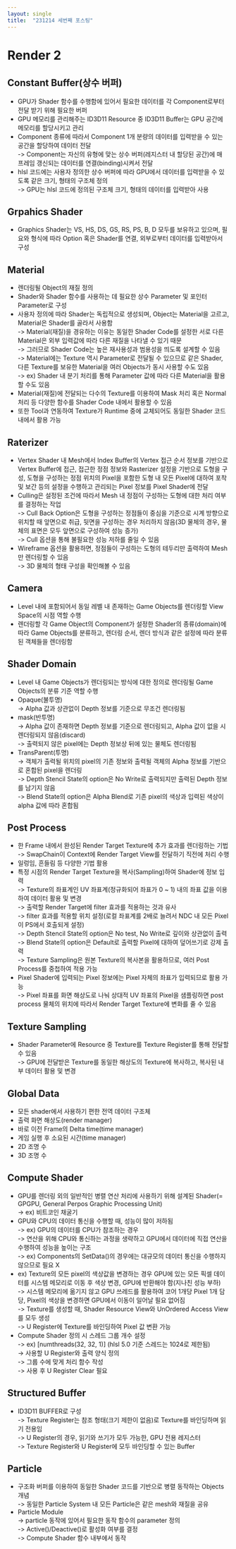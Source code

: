 ```yaml
---
layout: single
title:  "231214 세번째 포스팅"
---
```

# Render 2
## Constant Buffer(상수 버퍼)
* GPU가 Shader 함수를 수행함에 있어서 필요한 데이터를 각 Component로부터 전달 받기 위해 필요한 버퍼<br>
* GPU 메모리를 관리해주는 ID3D11 Resource 중 ID3D11 Buffer는 GPU 공간에 메모리를 할당시키고 관리<br>
* Component 종류에 따라서 Component 1개 분량의 데이터를 입력받을 수 있는 공간을 할당하여 데이터 전달<br>
-> Component는 자신의 유형에 맞는 상수 버퍼(레지스터 내 할당된 공간)에 매 프레임 갱신되는 데이터를 연결(binding)시켜서 전달<br>
* hlsl 코드에는 사용자 정의한 상수 버퍼에 따라 GPU에서 데이터를 입력받을 수 있도록 같은 크기, 형태의 구조체 정의<br>
-> GPU는 hlsl 코드에 정의된 구조체 크기, 형태의 데이터를 입력받아 사용<br>

## Grpahics Shader
* Graphics Shader는 VS, HS, DS, GS, RS, PS, B, D 모두를 보유하고 있으며, 필요와 형식에 따라 Option 혹은 Shader를 연결, 외부로부터 데이터를 입력받아서 구성<br>

## Material
* 렌더링될 Object의 재질 정의<br>
* Shader와 Shader 함수를 사용하는 데 필요한 상수 Parameter 및 포인터 Parameter로 구성<br>
* 사용자 정의에 따라 Shader는 독립적으로 생성되며, Object는 Material을 고르고, Material은 Shader를 골라서 사용함<br>
-> Material(재질)을 경유하는 이유는 동일한 Shader Code를 설정한 서로 다른 Material은 외부 입력값에 따라 다른 재질을 나타낼 수 있기 때문<br>
-> 그러므로 Shader Code는 높은 재사용성과 범용성을 띄도록 설계할 수 있음<br>
-> Material에는 Texture 역시 Parameter로 전달될 수 있으므로 같은 Shader, 다른 Texture를 보유한 Material을 여러 Objects가 동시 사용할 수도 있음<br>
-> ex) Shader 내 분기 처리를 통해 Parameter 값에 따라 다른 Material을 활용할 수도 있음<br>
* Material(재질)에 전달되는 다수의 Texture를 이용하여 Mask 처리 혹은 Normal 처리 등 다양한 함수를 Shader Code 내에서 활용할 수 있음<br>
* 또한 Tool과 연동하여 Texture가 Runtime 중에 교체되어도 동일한 Shader 코드 내에서 활용 가능<br>

## Raterizer
* Vertex Shader 내 Mesh에서 Index Buffer의 Vertex 접근 순서 정보를 기반으로 Vertex Buffer에 접근, 접근한 정점 정보와 Rasterizer 설정을 기반으로 도형을 구성, 도형을 구성하는 정점 위치의 Pixel을 포함한 도형 내 모든 Pixel에 대하여 포착 및 보간 등의 설정을 수행하고 관리되는 Pixel 정보를 Pixel Shader에 전달<br>
* Culling은 설정된 조건에 따라서 Mesh 내 정점이 구성하는 도형에 대한 처리 여부를 결정하는 작업<br>
-> Cull Back Option은 도형을 구성하는 정점들이 중심을 기준으로 시계 방향으로 위치할 때 앞면으로 취급, 뒷면을 구성하는 경우 처리하지 않음(3D 물체의 경우, 물체의 표면은 모두 앞면으로 구성하여 성능 증가)<br>
-> Cull 옵션을 통해 불필요한 성능 저하를 줄일 수 있음<br>
* Wireframe 옵션을 활용하면, 정점들이 구성하는 도형의 테두리만 출력하여 Mesh만 렌더링할 수 있음<br>
-> 3D 물체의 형태 구성을 확인해볼 수 있음<br>

## Camera
* Level 내에 포함되어서 동일 레벨 내 존재하는 Game Objects를 렌더링할 View Space의 시점 역할 수행<br>
* 렌더링할 각 Game Object의 Component가 설정한 Shader의 종류(domain)에 따라 Game Objects를 분류하고, 렌더링 순서, 렌더 방식과 같은 설정에 따라 분류된 객체들을 렌더링함<br>

## Shader Domain
* Level 내 Game Objects가 렌더링되는 방식에 대한 정의로 렌더링될 Game Objects의 분류 기준 역할 수행
* Opaque(불투명)<br>
-> Alpha 값과 상관없이 Depth 정보를 기준으로 무조건 렌더링됨<br>
* mask(반투명)<br>
-> Alpha 값이 존재하면 Depth 정보를 기준으로 렌더링되고, Alpha 값이 없을 시 렌더링되지 않음(discard)<br>
-> 출력되지 않은 pixel에는 Depth 정보상 뒤에 있는 물체도 렌더링됨<br>
* TransParent(투명)<br>
-> 객체가 출력될 위치의 pixel의 기존 정보와 출력될 객체의 Alpha 정보를 기반으로 혼합된 pixel을 렌더링<br>
-> Depth Stencil State의 option은 No Write로 출력되지만 출력된 Depth 정보를 남기지 않음<br>
-> Blend State의 option은 Alpha Blend로 기존 pixel의 색상과 입력된 색상이 alpha 값에 따라 혼합됨<br>

## Post Process
* 한 Frame 내에서 완성된 Render Target Texture에 추가 효과를 렌더링하는 기법<br>
-> SwapChain이 Context에 Render Target View를 전달하기 직전에 처리 수행<br>
* 일렁임, 흔들림 등 다양한 기법 활용<br>
* 특정 시점의 Render Target Texture을 복사(Sampling)하여 Shader에 정보 입력<br>
-> Texture의 좌표계인 UV 좌표계(정규화되어 좌표가 0 ~ 1) 내의 좌표 값을 이용하여 데이터 활용 및 변경<br>
-> 출력할 Render Target에 filter 효과를 적용하는 것과 유사<br>
-> filter 효과를 적용할 위치 설정(로컬 좌표계를 2배로 늘려서 NDC 내 모든 Pixel이 PS에서 호출되게 설정)<br>
-> Depth Stencil State의 option은 No test, No Write로 깊이와 상관없이 출력<br>
-> Blend State의 option은 Default로 출력할 Pixel에 대하여 덮어쓰기로 강제 출력<br>
-> Texture Sampling은 원본 Texture의 복사본을 활용하므로, 여러 Post Process를 중첩하여 적용 가능<br>
* Pixel Shader에 입력되는 Pixel 정보에는 Pixel 자체의 좌표가 입력되므로 활용 가능<br>
-> Pixel 좌표를 화면 해상도로 나눠 상대적 UV 좌표의 Pixel을 샘플링하면 post process 물체의 위치에 따라서 Render Target Texture에 변화를 줄 수 있음<br>

## Texture Sampling
* Shader Parameter에 Resource 중 Texture를 Texture Register를 통해 전달할 수 있음<br>
-> GPU에 전달받은 Texture를 동일한 해상도의 Texture에 복사하고, 복사된 내부 데이터 활용 및 변경<br>

## Global Data
* 모든 shader에서 사용하기 편한 전역 데이터 구조체<br>
* 출력 화면 해상도(render manager)<br>
* 바로 이전 Frame의 Delta time(time manager)<br>
* 게임 실행 후 소요된 시간(time manager)<br>
* 2D 조명 수<br>
* 3D 조명 수<br>

## Compute Shader
* GPU를 렌더링 외의 일반적인 병렬 연산 처리에 사용하기 위해 설계된 Shader(= GPGPU, General Perpos Graphic Processing Unit)<br>
-> ex) 비트코인 채굴기<br>
* GPU와 CPU의 데이터 통신을 수행할 때, 성능이 많이 저하됨<br>
-> ex) GPU의 데이터를 CPU가 참조하는 경우<br>
-> 연산을 위해 CPU와 통신하는 과정을 생략하고 GPU에서 데이터에 직접 연산을 수행하여 성능을 높이는 구조<br>
-> ex) Components의 SetData()의 경우에는 대규모의 데이터 통신을 수행하지 않으므로 필요 X<br>
* ex) Texture의 모든 pixel의 색상값을 변경하는 경우 GPU에 있는 모든 픽셀 데이터를 시스템 메모리로 이동 후 색상 변경, GPU에 반환해야 함(지나친 성능 부하)<br>
-> 시스템 메모리에 옮기지 않고 GPU 쓰레드를 활용하여 코어 1개당 Pixel 1개 담당, Pixel의 색상을 변경하면 GPU에서 이동이 일어날 필요 없어짐<br>
-> Texture를 생성할 때, Shader Resource View와 UnOrdered Access View를 모두 생성<br>
-> U Register에 Texture를 바인딩하여 Pixel 값 변환 가능<br>
* Compute Shader 정의 시 스레드 그룹 개수 설정<br>
-> ex) [numthreads(32, 32, 1)] (hlsl 5.0 기준 스레드는 1024로 제한됨)<br>
-> 사용할 U Register와 출력 양식 정의<br>
-> 그룹 수에 맞게 처리 함수 작성<br>
-> 사용 후 U Register Clear 필요<br>

## Structured Buffer
* ID3D11 BUFFER로 구성<br>
-> Texture Register는 참조 형태(크기 제한이 없음)로 Texture를 바인딩하며 읽기 전용임<br>
-> U Register의 경우, 읽기와 쓰기가 모두 가능한, GPU 전용 레지스터<br>
-> Texture Register와 U Register에 모두 바인딩할 수 있는 Buffer<br>

## Particle
* 구조화 버퍼를 이용하여 동일한 Shader 코드를 기반으로 병렬 동작하는 Objects 개념<br>
-> 동일한 Particle System 내 모든 Particle은 같은 mesh와 재질을 공유<br>
* Particle Module<br>
-> particle 동작에 있어서 필요한 동작 함수의 parameter 정의<br>
-> Active()/Deactive()로 활성화 여부를 결정<br>
-> Compute Shader 함수 내부에서 동작<br>
